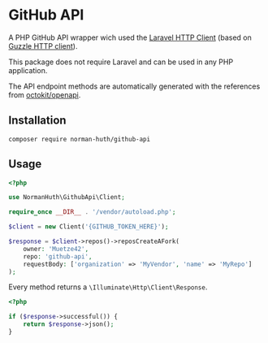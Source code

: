 # GitHub API

A PHP GitHub API wrapper wich used the [Laravel HTTP Client](https://laravel.com/docs/http-client) (based on
[Guzzle HTTP client](http://docs.guzzlephp.org/en/stable/)).

This package does not require Laravel and can be used in any PHP application.

The API endpoint methods are automatically generated with the references from
[octokit/openapi](https://github.com/octokit/openapi/).

## Installation

```shell
composer require norman-huth/github-api
```

## Usage

```php
<?php

use NormanHuth\GithubApi\Client;

require_once __DIR__ . '/vendor/autoload.php';

$client = new Client('{GITHUB_TOKEN_HERE}');

$response = $client->repos()->reposCreateAFork(
    owner: 'Muetze42',
    repo: 'github-api',
    requestBody: ['organization' => 'MyVendor', 'name' => 'MyRepo']
);

```

Every method returns a `\Illuminate\Http\Client\Response`.

```php
<?php

if ($response->successful()) {
    return $response->json();
}
```
